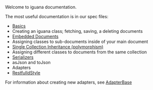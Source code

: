 Welcome to iguana documentation.

The most useful documentation is in our spec files:

 * [Basics](spec/basics_spec.html)
  * Creating an iguana class; fetching, saving, a deleting documents
 * [Embedded Documents](spec/embeds_spec.html)
  * Assigning classes to sub-documents inside of your main document
 * [Single Collection Inheritance (polymorphism)](spec/single_collection_inheritance_spec.html)
  * Assigning different classes to documents from the same collection
 * [Serializers](spec/serializers_spec.html)
  * asJson and toJson
 * Adapters
  * [RestfulIdStyle](spec/adapters/restful_id_style_spec.html)

For information about creating new adapters, see [AdapterBase](scripts/adapters/adapter_base.html)

